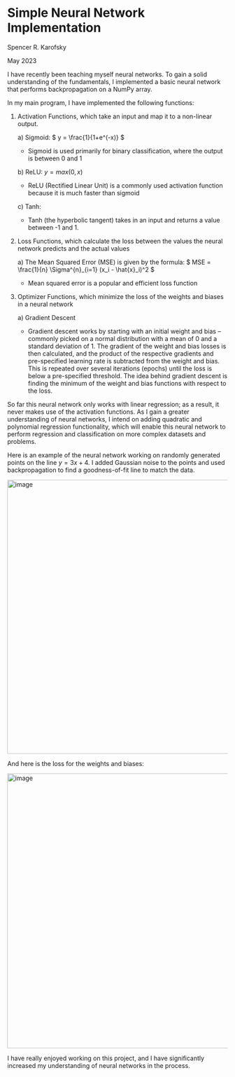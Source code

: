 # Simple Neural Network Implementation
Spencer R. Karofsky

May 2023

I have recently been teaching myself neural networks. To gain a solid understanding of the fundamentals, 
I implemented a basic neural network that performs backpropagation on a NumPy array.

In my main program, I have implemented the following functions:

1) Activation Functions, which take an input and map it to a non-linear output.
	
	a) Sigmoid: $` y = \frac{1}{1+e^(-x)} `$

	* Sigmoid is used primarily for binary classification, where the output is between 0 and 1
	
	b) ReLU: $` y = max(0,x) `$

	* ReLU (Rectified Linear Unit) is a commonly used activation function because it is much faster than sigmoid
	
	c) Tanh:

	* Tanh (the hyperbolic tangent) takes in an input and returns a value between -1 and 1.

3) Loss Functions, which calculate the loss between the values the neural network predicts and the actual values
	
	a) The Mean Squared Error (MSE) is given by the formula: $` MSE = \frac{1}{n}  \Sigma^{n}_{i=1} (x_i - \hat{x}_i)^2 `$
	
 	* Mean squared error is a popular and efficient loss function

4) Optimizer Functions, which minimize the loss of the weights and biases in a neural network
	
	a) Gradient Descent
	
 	* Gradient descent works by starting with an initial weight and bias – commonly picked on a normal distribution with a mean of 0 and a standard deviation of 1. The gradient of the weight and bias losses is then calculated, and the product of the respective gradients and pre-specified learning rate is subtracted from the weight and bias. This is repeated over several iterations (epochs) until the loss is below a pre-specified threshold. The idea behind gradient descent is finding the minimum of the weight and bias functions with respect to the loss.


So far this neural network only works with linear regression; as a result, it never makes use of the activation functions. As I gain
a greater understanding of neural networks, I intend on adding quadratic and polynomial regression functionality, which will enable this
neural network to perform regression and classification on more complex datasets and problems.


Here is an example of the neural network working on randomly generated points on the line $` y = 3x + 4 `$. I added Gaussian noise to the points and used backpropagation to find a goodness-of-fit line to match the data.

<img width="626" alt="image" src="https://github.com/spencerkarofsky/neuralNetwork/assets/105813301/76d707ad-518b-4d37-9d9f-269160f39668">

And here is the loss for the weights and biases:

<img width="628" alt="image" src="https://github.com/spencerkarofsky/neuralNetwork/assets/105813301/9f58caaf-669b-41f7-aaa6-a99c45686297">



I have really enjoyed working on this project, and I have significantly increased my understanding of neural networks in the process.

